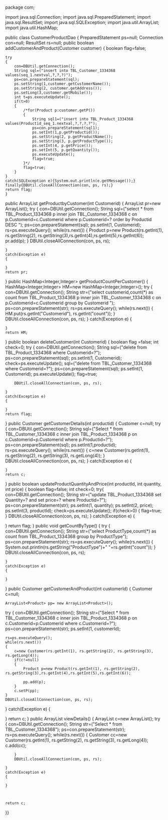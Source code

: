 package com;

import java.sql.Connection;
import java.sql.PreparedStatement;
import java.sql.ResultSet;
import java.sql.SQLException;
import java.util.ArrayList;
import java.util.HashMap;

public class CustomerProductDao {
	PreparedStatement ps=null;
	Connection con=null;
	ResultSet rs=null;
public boolean addCustomerAndProduct(Customer customer)
{
	boolean flag=false;
	
	try
	{
		con=DBUtil.getConnection();
		String sql=("insert into TBL_Customer_1334368 values(seq_1.nextval,?,?,?)");
		ps=con.prepareStatement(sql);
		ps.setString(1,customer.getCustomerName());
		ps.setString(2, customer.getAddress());
		ps.setLong(3,customer.getMobile());
		int t=ps.executeUpdate();
		if(t>0)
		{
			/*for(Product p:customer.getP())
			{
				String sql1=("insert into TBL_Product_1334368 values(Productid_seq_1.nextval,?,?,?,?");
				ps=con.prepareStatement(sql1);
				ps.setInt(1,p.getProductid());
				ps.setString(2, p.getProductName());
				ps.setString(3, p.getProductType());
				ps.setInt(4, p.getPrice());
				ps.setInt(5, p.getQuantity());
				ps.executeUpdate();
				flag=true;
			}*/
			flag=true;
		}
	}
	catch(SQLException e){System.out.println(e.getMessage());}
	finally{DBUtil.closeAllConnection(con, ps, rs);}
	return flag;
	}
public ArrayList<Product> getProductbyCustomer(int Customerid)
{
	ArrayList<Product> pr=new ArrayList<Product>();
	try
	{
		con=DBUtil.getConnection();
		String sql=("select * from TBL_Product_1334368 p inner join TBL_Customer_1334368 c on p.Customerid=c.Customerid where p.Customerid=? order by Productid DESC ");
		ps=con.prepareStatement(sql);
		ps.setInt(1, Customerid);
		rs=ps.executeQuery();
		while(rs.next())
		{
			Product p=new Product(rs.getInt(1), rs.getString(2), rs.getString(3),rs.getInt(4),rs.getInt(5),rs.getInt(6));
			pr.add(p);
		}
		DBUtil.closeAllConnection(con, ps, rs);
		
	}
	catch(Exception e)
	{
		
	}
	return pr;
}
public HashMap<Integer,Integer> getProductCountPerCustomer()
{
	HashMap<Integer,Integer> HM=new HashMap<Integer,Integer>();
	try
	{
	con=DBUtil.getConnection();
	String str=("select customerid,count(*) as count from TBL_Product_1334368 p inner join TBL_Customer_1334368 c on p.Customerid=c.Customerid group by Customerid ");
	ps=con.prepareStatement(str);
	rs=ps.executeQuery();
	while(rs.next())
	{
		HM.put(rs.getInt("Customerid"), rs.getInt("count"));
	}
	DBUtil.closeAllConnection(con, ps, rs);
	}
	catch(Exception e)
	{
		
	}
	return HM;
}
public boolean deleteCustomer(int Customerid)
{
	boolean flag =false;
	int check=0;
	try
	{
		con=DBUtil.getConnection();
		String sql=("delete from TBL_Product_1334368 where Customerid=?");
		ps=con.prepareStatement(sql);
		ps.setInt(1, Customerid);
		check=ps.executeUpdate();
		 sql=("delete from TBL_Customer_1334368 where Customerid=?");
			ps=con.prepareStatement(sql);
			ps.setInt(1, Customerid);
			ps.executeUpdate();
			flag=true;
		
		DBUtil.closeAllConnection(con, ps, rs);
		
	}
	catch(Exception e)
	{
		
	}
	return flag;
}
public Customer getCustomerDetails(int productid)
{
	Customer c=null;
	try
	{
		con=DBUtil.getConnection();
		String sql=("Select * from TBL_Customer_1334368 c inner join TBL_Product_1334368 p  on c.Customerid=p.Customerid where p.Productid=?");
		ps=con.prepareStatement(sql);
		ps.setInt(1,productid);
		rs=ps.executeQuery();
		while(rs.next())
		{
			c=new Customer(rs.getInt(1), rs.getString(2), rs.getString(3), rs.getLong(4));
		}
		DBUtil.closeAllConnection(con, ps, rs);
	}
	catch(Exception e)
	{
		
	}
	return c;
}
public boolean updateProductQuantityAndPrice(int productId, int quantity, int price)
{
boolean flag=false;
int check=0;
try{
	con=DBUtil.getConnection();
	String str=("update TBL_Product_1334368 set Quantity=? and set price=? where Productid=?");
	ps=con.prepareStatement(str);
	ps.setInt(1, quantity);
	ps.setInt(2, price);
	ps.setInt(3, productId);
	check=ps.executeUpdate();
	if(check>0)
	{
		flag=true;
	}
	DBUtil.closeAllConnection(con, ps, rs);
}
catch(Exception e)
{
	
}
return flag;
}
public void getCountByType()
{
	try
	{
		con=DBUtil.getConnection();
		String str=("select ProductType,count(*) as count from TBL_Product_1334368 group by ProductType");
		ps=con.prepareStatement(str);
		rs=ps.executeQuery();
		while(rs.next())
		{
			System.out.println(rs.getString("ProductType")+" "+rs.getInt("count"));
		}
		DBUtil.closeAllConnection(con, ps, rs);
		
	}
	catch(Exception e)
	{
		
	}
}
public Customer getCustomerAndProduct(int customerId)
{
	Customer c=null;
	
	ArrayList<Product> pp= new ArrayList<Product>();
try
{
	con=DBUtil.getConnection();
	String str=("Select * from TBL_Customer_1334368 c inner join TBL_Product_1334368 p on c.Customerid=p.Customerid where c.Customerid=?");
	ps=con.prepareStatement(str);
	ps.setInt(1, customerId);

	rs=ps.executeQuery();
	while(rs.next())
	{
		c=new Customer(rs.getInt(1), rs.getString(2), rs.getString(3), rs.getLong(4));
		if(c!=null)
		{
			Product p=new Product(rs.getInt(1), rs.getString(2), rs.getString(3),rs.getInt(4),rs.getInt(5),rs.getInt(6));
			
			pp.add(p);
		}
		c.setP(pp);
	}
	DBUtil.closeAllConnection(con, ps, rs);
}
catch(Exception e)
{
	
}
return c;
}
public ArrayList<Customer> viewDetails()
{
	ArrayList<Customer> c=new ArrayList<Customer>();
	try
	{
		con=DBUtil.getConnection();
		String str=("Select * from TBL_Customer_1334368");
		ps=con.prepareStatement(str);
		rs=ps.executeQuery();
		while(rs.next())
		{
			Customer cc=new Customer(rs.getInt(1), rs.getString(2), rs.getString(3), rs.getLong(4));
			c.add(cc);
			
		}
		DBUtil.closeAllConnection(con, ps, rs);
		
	}
	catch(Exception e)
	{
		
	}
	
	
	
	return c;
	
}}
















